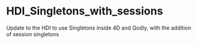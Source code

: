 # HDI_Singletons_with_sessions
Update to the HDI to use  Singletons inside 4D and Qodly, with the addition of session singletons

